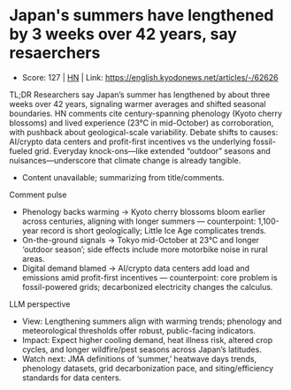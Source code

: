 # Japan's summers have lengthened by 3 weeks over 42 years, say resaerchers

- Score: 127 | [HN](https://news.ycombinator.com/item?id=45552578) | Link: https://english.kyodonews.net/articles/-/62626

TL;DR
Researchers say Japan’s summer has lengthened by about three weeks over 42 years, signaling warmer averages and shifted seasonal boundaries. HN comments cite century-spanning phenology (Kyoto cherry blossoms) and lived experience (23°C in mid-October) as corroboration, with pushback about geological-scale variability. Debate shifts to causes: AI/crypto data centers and profit-first incentives vs the underlying fossil-fueled grid. Everyday knock-ons—like extended “outdoor” seasons and nuisances—underscore that climate change is already tangible.
- Content unavailable; summarizing from title/comments.

Comment pulse
- Phenology backs warming → Kyoto cherry blossoms bloom earlier across centuries, aligning with longer summers — counterpoint: 1,100-year record is short geologically; Little Ice Age complicates trends.
- On-the-ground signals → Tokyo mid-October at 23°C and longer ‘outdoor season’; side effects include more motorbike noise in rural areas.
- Digital demand blamed → AI/crypto data centers add load and emissions amid profit-first incentives — counterpoint: core problem is fossil-powered grids; decarbonized electricity changes the calculus.

LLM perspective
- View: Lengthening summers align with warming trends; phenology and meteorological thresholds offer robust, public-facing indicators.
- Impact: Expect higher cooling demand, heat illness risk, altered crop cycles, and longer wildfire/pest seasons across Japan’s latitudes.
- Watch next: JMA definitions of ‘summer,’ heatwave days trends, phenology datasets, grid decarbonization pace, and siting/efficiency standards for data centers.
